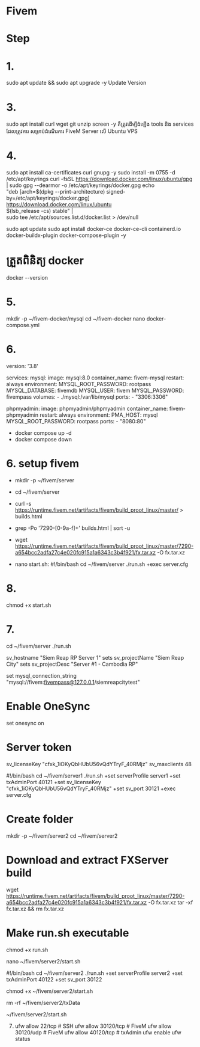 # Fivem
# Step
# 1.
sudo apt update && sudo apt upgrade -y
      Update Version
   
# 3.
sudo apt install curl wget git unzip screen -y
   គឺត្រូវដើម្បីដំឡើង tools និង services ដែលត្រូវការ សម្រាប់ដំណើរការ FiveM Server លើ Ubuntu VPS
   
# 4. 
sudo apt install ca-certificates curl gnupg -y
sudo install -m 0755 -d /etc/apt/keyrings
curl -fsSL https://download.docker.com/linux/ubuntu/gpg | sudo gpg --dearmor -o /etc/apt/keyrings/docker.gpg
echo \
  "deb [arch=$(dpkg --print-architecture) signed-by=/etc/apt/keyrings/docker.gpg] https://download.docker.com/linux/ubuntu \
  $(lsb_release -cs) stable" | \
  sudo tee /etc/apt/sources.list.d/docker.list > /dev/null

sudo apt update
sudo apt install docker-ce docker-ce-cli containerd.io docker-buildx-plugin docker-compose-plugin -y

# ត្រួតពិនិត្យ docker
docker --version

# 5.
mkdir -p ~/fivem-docker/mysql
cd ~/fivem-docker
nano docker-compose.yml

# 6.
version: '3.8'

services:
  mysql:
    image: mysql:8.0
    container_name: fivem-mysql
    restart: always
    environment:
      MYSQL_ROOT_PASSWORD: rootpass
      MYSQL_DATABASE: fivemdb
      MYSQL_USER: fivem
      MYSQL_PASSWORD: fivempass
    volumes:
      - ./mysql:/var/lib/mysql
    ports:
      - "3306:3306"

  phpmyadmin:
    image: phpmyadmin/phpmyadmin
    container_name: fivem-phpmyadmin
    restart: always
    environment:
      PMA_HOST: mysql
      MYSQL_ROOT_PASSWORD: rootpass
    ports:
      - "8080:80"

- docker compose up -d
- docker compose down

# 6. setup fivem
- mkdir -p ~/fivem/server
- cd ~/fivem/server

- curl -s https://runtime.fivem.net/artifacts/fivem/build_proot_linux/master/ > builds.html

- grep -Po '7290-[0-9a-f]+' builds.html | sort -u

- wget https://runtime.fivem.net/artifacts/fivem/build_proot_linux/master/7290-a654bcc2adfa27c4e020fc915a1a6343c3b4f921/fx.tar.xz -O fx.tar.xz
- nano start.sh:
#!/bin/bash
cd ~/fivem/server
./run.sh +exec server.cfg

# 8.
chmod +x start.sh

# 7. 
   cd ~/fivem/server
   ./run.sh



sv_hostname "Siem Reap RP Server 1"
sets sv_projectName "Siem Reap City"
sets sv_projectDesc "Server #1 - Cambodia RP"

set mysql_connection_string "mysql://fivem:fivempass@127.0.0.1/siemreapcitytest"

# Enable OneSync
set onesync on

# Server token
sv_licenseKey "cfxk_1iOKyQbHUbU56vQdYTryF_40RMjz"
sv_maxclients 48

#!/bin/bash
cd ~/fivem/server1
./run.sh +set serverProfile server1 +set txAdminPort 40121 +set sv_licenseKey "cfxk_1iOKyQbHUbU56vQdYTryF_40RMjz" +set sv_port 30121 +exec server.cfg



# Create folder
mkdir -p ~/fivem/server2
cd ~/fivem/server2

# Download and extract FXServer build
wget https://runtime.fivem.net/artifacts/fivem/build_proot_linux/master/7290-a654bcc2adfa27c4e020fc915a1a6343c3b4f921/fx.tar.xz -O fx.tar.xz
tar -xf fx.tar.xz && rm fx.tar.xz

# Make run.sh executable
chmod +x run.sh

nano ~/fivem/server2/start.sh

#!/bin/bash
cd ~/fivem/server2
./run.sh +set serverProfile server2 +set txAdminPort 40122 +set sv_port 30122

chmod +x ~/fivem/server2/start.sh

rm -rf ~/fivem/server2/txData

~/fivem/server2/start.sh





7. ufw allow 22/tcp     # SSH
ufw allow 30120/tcp  # FiveM
ufw allow 30120/udp  # FiveM
ufw allow 40120/tcp  # txAdmin
ufw enable
ufw status
